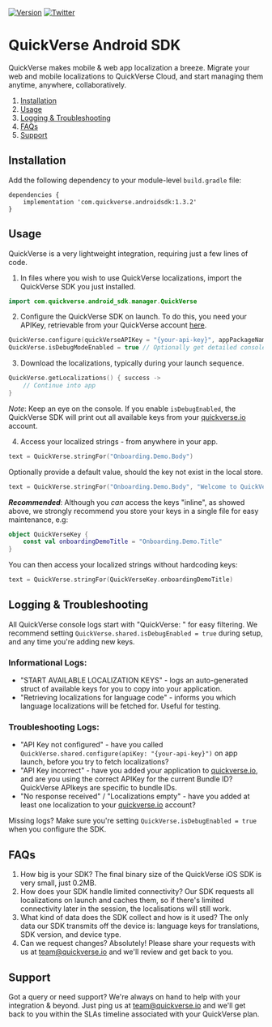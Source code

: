[![Version](https://img.shields.io/cocoapods/v/quickverse?style=flat)](https://cocoapods.org/pods/quickverse-ios-sdk)
[![Twitter](https://img.shields.io/twitter/follow/quickverse_io?style=social)](https://twitter.com/quickverse.io)

# QuickVerse Android SDK

QuickVerse makes mobile & web app localization a breeze. Migrate your web and mobile localizations to QuickVerse Cloud, and start managing them anytime, anywhere, collaboratively.

1. [Installation](#installation)
2. [Usage](#usage)
3. [Logging & Troubleshooting](#Logging-&-Troubleshooting)
5. [FAQs](#faqs)
6. [Support](#support)

## Installation

Add the following dependency to your module-level `build.gradle` file:

```
dependencies {
    implementation 'com.quickverse.androidsdk:1.3.2'
}
```

## Usage

QuickVerse is a very lightweight integration, requiring just a few lines of code.

1. In files where you wish to use QuickVerse localizations, import the QuickVerse SDK you just installed.
```Kotlin
import com.quickverse.android_sdk.manager.QuickVerse
```
2. Configure the QuickVerse SDK on launch. To do this, you need your APIKey, retrievable from your QuickVerse account [here](https://quickverse.io/project/default/applications).
```Kotlin
QuickVerse.configure(quickVerseAPIKey = "{your-api-key}", appPackageName = "{your-package-name}")
QuickVerse.isDebugModeEnabled = true // Optionally get detailed console logs
```

3. Download the localizations, typically during your launch sequence.
```Kotlin
QuickVerse.getLocalizations() { success ->
    // Continue into app            
}
```
_Note_: Keep an eye on the console. If you enable `isDebugEnabled`, the QuickVerse SDK will print out all available keys from your [quickverse.io](https://quickverse.io/project/default/localisations) account.

4. Access your localized strings - from anywhere in your app.
```Kotlin
text = QuickVerse.stringFor("Onboarding.Demo.Body")
```

Optionally provide a default value, should the key not exist in the local store.
```Kotlin
text = QuickVerse.stringFor("Onboarding.Demo.Body", "Welcome to QuickVerse")
```

**_Recommended_**: Although you _can_ access the keys "inline", as showed above, we strongly recommend you store your keys in a single file for easy maintenance, e.g:
```Kotlin
object QuickVerseKey {
    const val onboardingDemoTitle = "Onboarding.Demo.Title"
}
```

You can then access your localized strings without hardcoding keys:
```Kotlin
text = QuickVerse.stringFor(QuickVerseKey.onboardingDemoTitle)
```

## Logging & Troubleshooting

All QuickVerse console logs start with "QuickVerse: " for easy filtering. We recommend setting `QuickVerse.shared.isDebugEnabled = true` during setup, and any time you're adding new keys.

### Informational Logs:
- "START AVAILABLE LOCALIZATION KEYS" - logs an auto-generated struct of available keys for you to copy into your application.
- "Retrieving localizations for language code" - informs you which language localizations will be fetched for. Useful for testing.

### Troubleshooting Logs:
- "API Key not configured" - have you called `QuickVerse.shared.configure(apiKey: "{your-api-key}")` on app launch, before you try to fetch localizations?
- "API Key incorrect" - have you added your application to [quickverse.io](https://quickverse.io/project/default/applications), and are you using the correct APIKey for the current Bundle ID? QuickVerse APIkeys are specific to bundle IDs.
- "No response received" / "Localizations empty" - have you added at least one localization to your [quickverse.io](https://quickverse.io/project/default/localisations) account?

Missing logs? Make sure you're setting `QuickVerse.isDebugEnabled = true` when you configure the SDK.

## FAQs

1. How big is your SDK? The final binary size of the QuickVerse iOS SDK is very small, just 0.2MB.
2. How does your SDK handle limited connectivity? Our SDK requests all localizations on launch and caches them, so if there's limited connectivity later in the session, the localisations will still work.
3. What kind of data does the SDK collect and how is it used? The only data our SDK transmits off the device is: language keys for translations, SDK version, and device type.
4. Can we request changes? Absolutely! Please share your requests with us at team@quickverse.io and we'll review and get back to you.

## Support

Got a query or need support? We're always on hand to help with your integration & beyond. Just ping us at team@quickverse.io and we'll get back to you within the SLAs timeline associated with your QuickVerse plan.

